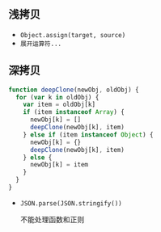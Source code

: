 ## 浅拷贝

+ `Object.assign(target, source)`
+ `展开运算符...`

## 深拷贝

```js
function deepClone(newObj, oldObj) {
  for (var k in oldObj) {
    var item = oldObj[k]
    if (item instanceof Array) {
      newObj[k] = []
      deepClone(newObj[k], item)
    } else if (item instanceof Object) {
      newObj[k] = {}
      deepClone(newObj[k], item)
    } else {
      newObj[k] = item
    }
  }
}
```

+ `JSON.parse(JSON.stringify())`

  不能处理函数和正则

